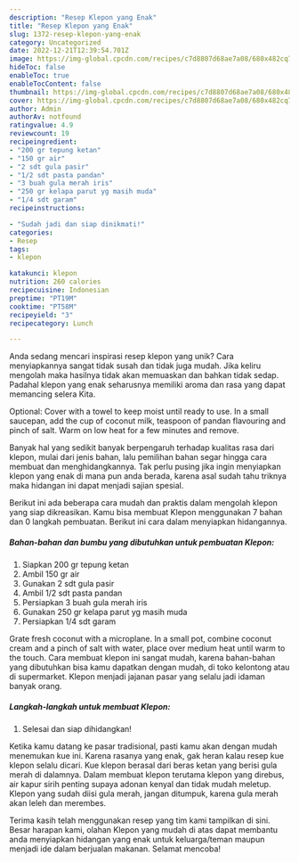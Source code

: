 ```yaml
---
description: "Resep Klepon yang Enak"
title: "Resep Klepon yang Enak"
slug: 1372-resep-klepon-yang-enak
category: Uncategorized
date: 2022-12-21T12:39:54.701Z
image: https://img-global.cpcdn.com/recipes/c7d8807d68ae7a08/680x482cq70/klepon-foto-resep-utama.jpg
hideToc: false
enableToc: true
enableTocContent: false
thumbnail: https://img-global.cpcdn.com/recipes/c7d8807d68ae7a08/680x482cq70/klepon-foto-resep-utama.jpg
cover: https://img-global.cpcdn.com/recipes/c7d8807d68ae7a08/680x482cq70/klepon-foto-resep-utama.jpg
author: Admin
authorAv: notfound
ratingvalue: 4.9
reviewcount: 19
recipeingredient:
- "200 gr tepung ketan"
- "150 gr air"
- "2 sdt gula pasir"
- "1/2 sdt pasta pandan"
- "3 buah gula merah iris"
- "250 gr kelapa parut yg masih muda"
- "1/4 sdt garam"
recipeinstructions:

- "Sudah jadi dan siap dinikmati!"
categories:
- Resep
tags:
- klepon

katakunci: klepon 
nutrition: 260 calories
recipecuisine: Indonesian
preptime: "PT19M"
cooktime: "PT58M"
recipeyield: "3"
recipecategory: Lunch

---
```





Anda sedang mencari inspirasi resep klepon yang unik? Cara menyiapkannya sangat tidak susah dan tidak juga mudah. Jika keliru mengolah maka hasilnya tidak akan memuaskan dan bahkan tidak sedap. Padahal klepon yang enak seharusnya memiliki aroma dan rasa yang dapat memancing selera Kita.





Optional: Cover with a towel to keep moist until ready to use. In a small saucepan, add the cup of coconut milk, teaspoon of pandan flavouring and pinch of salt. Warm on low heat for a few minutes and remove.

Banyak hal yang sedikit banyak berpengaruh terhadap kualitas rasa dari klepon, mulai dari jenis bahan, lalu pemilihan bahan segar hingga cara membuat dan menghidangkannya. Tak perlu pusing jika ingin menyiapkan klepon yang enak di mana pun anda berada, karena asal sudah tahu triknya maka hidangan ini dapat menjadi sajian spesial.






Berikut ini ada beberapa cara mudah dan praktis dalam mengolah klepon yang siap dikreasikan. Kamu bisa membuat Klepon menggunakan 7 bahan dan 0 langkah pembuatan. Berikut ini cara dalam menyiapkan hidangannya.

<!--inarticleads1-->

##### Bahan-bahan dan bumbu yang dibutuhkan untuk pembuatan Klepon:

1. Siapkan 200 gr tepung ketan
1. Ambil 150 gr air
1. Gunakan 2 sdt gula pasir
1. Ambil 1/2 sdt pasta pandan
1. Persiapkan 3 buah gula merah iris
1. Gunakan 250 gr kelapa parut yg masih muda
1. Persiapkan 1/4 sdt garam


Grate fresh coconut with a microplane. In a small pot, combine coconut cream and a pinch of salt with water, place over medium heat until warm to the touch. Cara membuat klepon ini sangat mudah, karena bahan-bahan yang dibutuhkan bisa kamu dapatkan dengan mudah, di toko kelontong atau di supermarket. Klepon menjadi jajanan pasar yang selalu jadi idaman banyak orang. 

<!--inarticleads2-->

##### Langkah-langkah untuk membuat Klepon:


1. Selesai dan siap dihidangkan!

Ketika kamu datang ke pasar tradisional, pasti kamu akan dengan mudah menemukan kue ini. Karena rasanya yang enak, gak heran kalau resep kue klepon selalu dicari. Kue klepon berasal dari beras ketan yang berisi gula merah di dalamnya. Dalam membuat klepon terutama klepon yang direbus, air kapur sirih penting supaya adonan kenyal dan tidak mudah meletup. Klepon yang sudah diisi gula merah, jangan ditumpuk, karena gula merah akan leleh dan merembes. 

Terima kasih telah menggunakan resep yang tim kami tampilkan di sini. Besar harapan kami, olahan Klepon yang mudah di atas dapat membantu anda menyiapkan hidangan yang enak untuk keluarga/teman maupun menjadi ide dalam berjualan makanan. Selamat mencoba!

